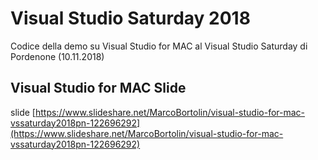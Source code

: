 # Visual Studio Saturday 2018
Codice della demo su Visual Studio for MAC al Visual Studio Saturday di Pordenone (10.11.2018)

## Visual Studio for MAC Slide
slide [https://www.slideshare.net/MarcoBortolin/visual-studio-for-mac-vssaturday2018pn-122696292](https://www.slideshare.net/MarcoBortolin/visual-studio-for-mac-vssaturday2018pn-122696292)
